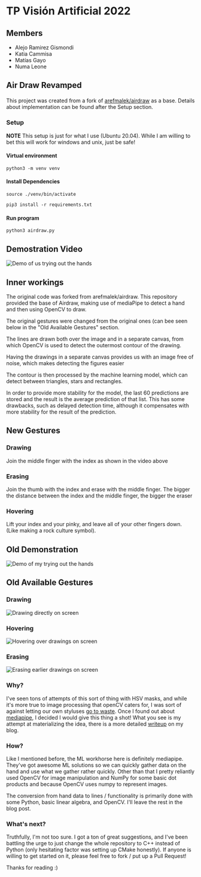 # TP Visión Artificial 2022

## Members

- Alejo Ramirez Gismondi
- Katia Cammisa
- Matías Gayo
- Numa Leone

## Air Draw Revamped

<p style="text-align: justify; margin-bottom: 20px; margin-top: 20px;">
This project was created from a fork of <a href="https://github.com/arefmalek/airdraw">arefmalek/airdraw</a> as a base. Details about implementation can be found after the Setup section.
</p>

### Setup
<b>NOTE</b> This setup is just for what I use (Ubuntu 20.04). While I am willing to bet this will work for windows and unix, just be safe!
#### Virtual environment
`python3 -m venv venv`
#### Install Dependencies
`source ./venv/bin/activate`

`pip3 install -r requirements.txt`
#### Run program
`python3 airdraw.py`

## Demostration Video

![Demo of us trying out the hands](./demo_gifs/demonstration.gif)

## Inner workings

The original code was forked from arefmalek/airdraw.
This repository provided the base of Airdraw, making use of mediaPipe to detect a hand and then using OpenCV to draw.

The original gestures were changed from the original ones (can bee seen below in the "Old Available Gestures" section.

The lines are drawn both over the image and in a separate canvas, from which OpenCV is used to detect the outermost contour of the drawing.

Having the drawings in a separate canvas provides us with an image free of noise, which makes detecting the figures easier

The contour is then processed by the machine learning model, which can detect between triangles, stars and rectangles.

In order to provide more stability for the model, the last 60 predictions are stored and the result is the average prediction of that list. This has some drawbacks, such as delayed detection time, although it compensates with more stability for the result of the prediction.

## New Gestures

### Drawing

Join the middle finger with the index as shown in the video above

### Erasing

Join the thumb with the index and erase with the middle finger. The bigger the distance between the index and the middle finger, the bigger the eraser

### Hovering

Lift your index and your pinky, and leave all of your other fingers down. (Like making a rock culture symbol).

## Old Demonstration

![Demo of my trying out the hands](./demo.gif)

## Old Available Gestures

### Drawing
![Drawing directly on screen](./demo_gifs/drawing.gif)

### Hovering
![Hovering over drawings on screen](./demo_gifs/hovering.gif)

### Erasing
![Erasing earlier drawings on screen](./demo_gifs/eraser.gif)

### Why?
I've seen tons of attempts of this sort of thing with HSV masks, and while it's more true to image processing that openCV caters for, I was sort of against letting our own styluses [go to waste](https://money.cnn.com/2015/09/10/technology/apple-pencil-steve-jobs-stylus/index.html).
Once I found out about [mediapipe](https://google.github.io/mediapipe/), I decided I would give this thing a shot! What you see is my attempt at materializing the idea, there is a more detailed [writeup](https://arefmalek.github.io/blog/Airdraw/) on my blog. 

### How?
Like I mentioned before, the ML workhorse here is definitely mediapipe. They've got awesome ML solutions so we can quickly gather data on the hand and use what we gather rather quickly. Other than that I pretty reliantly used OpenCV for image manipulation and NumPy for some basic dot products and because OpenCV uses numpy to represent images.

The conversion from hand data to lines / functionality is primarily done with some Python, basic linear algebra, and OpenCV. I'll leave the rest in the blog post. 

### What's next?
Truthfully, I'm not too sure. I got a ton of great suggestions, and I've been battling the urge to just change the whole repository to C++ instead of Python (only hesitating factor was setting up CMake honestly). If anyone is willing to get started on it, please feel free to fork / put up a Pull Request! 

Thanks for reading :)
